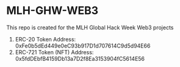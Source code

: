 # MLH-GHW-WEB3
This repo is created for the MLH Global Hack Week Web3 projects

1. ERC-20 Token Address: 0xFe0b5dEd449e0eC93b917D1d707614C9d5d94E66
2. ERC-721 Token (NFT) Address: 0x5fdDEbfB4159Db13a7D2f8Ea3153904fC5614E56
